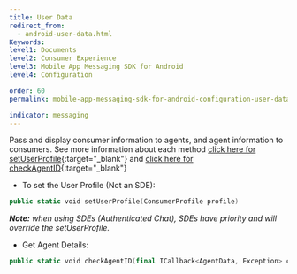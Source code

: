 ```yaml
---
title: User Data
redirect_from:
  - android-user-data.html
Keywords:
level1: Documents
level2: Consumer Experience
level3: Mobile App Messaging SDK for Android
level4: Configuration

order: 60
permalink: mobile-app-messaging-sdk-for-android-configuration-user-data.html

indicator: messaging
---
```


Pass and display consumer information to agents, and agent information to consumers. See more information about each method [click here for setUserProfile](android-methods.html#setuserprofile){:target="_blank"} and [click here for checkAgentID](android-methods.html#checkagentid){:target="_blank"}

* To set the User Profile (Not an SDE):

```swift
public static void setUserProfile(ConsumerProfile profile)
```

_**Note:** when using SDEs (Authenticated Chat), SDEs have priority and will override the setUserProfile._

* Get Agent Details:

```swift
public static void checkAgentID(final ICallback<AgentData, Exception> callback)
```

